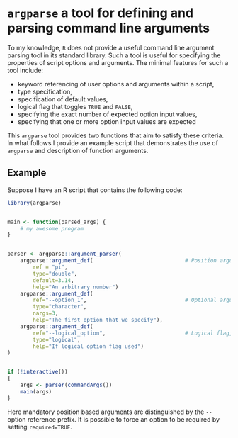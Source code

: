 # `argparse` a tool for defining and parsing command line arguments

To my knowledge, `R` does not provide a useful command line argument parsing
tool in its standard library.  Such a tool is useful for specifying the properties
of script options and arguments.  The minimal features for such a tool include:

* keyword referencing of user options and arguments within a script,
* type specification,
* specification of default values,
* logical flag that toggles `TRUE` and `FALSE`,
* specifying the exact number of expected option input values,
* specifying that one or more option input values are expected

This `argparse` tool provides two functions that aim to satisfy these
criteria.  In what follows I provide an example script that demonstrates
the use of `argparse` and description of function arguments.

## Example

Suppose I have an R script that contains the following code:

```R
library(argparse)


main <- function(parsed_args) {
    # my awesome program
}


parser <- argparse::argument_parser(
    argparse::argument_def(                             # Position argument
        ref = "pi",
        type="double",
        default=3.14,
        help="An arbitrary number")
    argparse::argument_def(
        ref="--option_1",                               # Optional argument with 3 required values
        type="character",
        nargs=3,
        help="The first option that we specify"),
    argparse::argument_def(
        ref="--logical_option",                         # Logical flag, default false, evaluates to true
        type="logical",
        help="If logical option flag used")
)


if (!interactive())
{
    args <- parser(commandArgs())
    main(args)
}
```

Here mandatory position based arguments are distinguished by the `--` option reference prefix.
It is possible to force an option to be required by setting `required=TRUE`.

